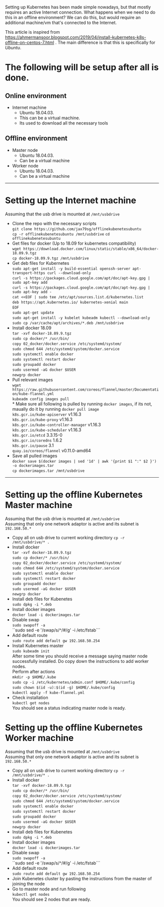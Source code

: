 Setting up Kubernetes has been made simple nowadays, but that mostly requires an active Internet connection. What happens when we need to do this in an offline environment? We can do this, but would require an additional machine/vm that's connected to the Internet. 

This article is inspired from https://ahmermansoor.blogspot.com/2019/04/install-kubernetes-k8s-offline-on-centos-7.html . The main difference is that this is specifically for *Ubuntu*.

# The following will be setup after all is done.
## Online environment
* Internet machine
   * Ubuntu 18.04.03. 
   * This can be a virtual machine. 
   * Its used to download all the necessary tools

## Offline environment
* Master node
   * Ubuntu 18.04.03. 
   * Can be a virtual machine
* Worker node
   * Ubuntu 18.04.03. 
   * Can be a virtual machine

-----
# Setting up the Internet machine
Assuming that the usb drive is mounted at ```/mnt/usbdrive```<br>
* Clone the repo with the necessary scripts<br>
   ```git clone https://github.com/jax79sg/offlinekubenetesubuntu```<br>
   ```cp -r offlinekubenetesubuntu /mnt/usbdrive```
   ```cd offlinekubenetesubuntu```
* Get files for docker (Up to 18.09 for kubernetes compatibility)<br>
   ```wget https://download.docker.com/linux/static/stable/x86_64/docker-18.09.9.tgz```<br>
   ```cp docker-18.09.9.tgz /mnt/usbdrive```
* Get deb files for Kubernetes <br>
   ```sudo apt-get install -y build-essential openssh-server apt-transport-https curl --download-only```<br>
   ```curl -s https://packages.cloud.google.com/apt/doc/apt-key.gpg | sudo apt-key add```<br>
   ```curl -s https://packages.cloud.google.com/apt/doc/apt-key.gpg | sudo apt-key add -```<br>
   ```cat <<EOF | sudo tee /etc/apt/sources.list.d/kubernetes.list```<br>
   ```deb https://apt.kubernetes.io/ kubernetes-xenial main```<br>
   ```EOF```<br>
   ```sudo apt-get update```<br>
   ```sudo apt-get install -y kubelet kubeadm kubectl --download-only```<br>
   ```sudo cp /var/cache/apt/archives/*.deb /mnt/usbdrive```<br>
* Install docker 18.09<br>
   ```tar -xvf docker-18.09.9.tgz```<br>
   ```sudo cp docker/* /usr/bin/```<br>
   ```copy 02_docker/docker.service /etc/systemd/system/```<br>
   ```sudo chmod 644 /etc/systemd/system/docker.service```<br>
   ```sudo systemctl enable docker```<br>
   ```sudo systemctl restart docker```<br>
   ```sudo groupadd docker```<br>
   ```sudo usermod -aG docker $USER```<br>
   ```newgrp docker```<br>
* Pull relevant images<br>
   ```wget https://raw.githubusercontent.com/coreos/flannel/master/Documentation/kube-flannel.yml```<br>
   ```kubeadm config images pull```<br>
      * Make sure all following is pulled by running ```docker images```, if its not, maually do it by running ```docker pull image```<br>
      ```k8s.gcr.io/kube-apiserver``` v1.16.3 <br>
      ```k8s.gcr.io/kube-proxy``` v1.16.3<br>
      ```k8s.gcr.io/kube-controller-manager``` v1.16.3<br>
      ```k8s.gcr.io/kube-scheduler``` v1.16.3<br>
      ```k8s.gcr.io/etcd``` 3.3.15-0<br>
      ```k8s.gcr.io/coredns``` 1.6.2<br>
      ```k8s.gcr.io/pause``` 3.1<br>
      ```quay.io/coreos/flannel``` v0.11.0-amd64<br>
* Save all pulled images<br>
   ```docker save $(docker images | sed '1d' | awk '{print $1 ":" $2 }') -o dockerimages.tar```<br>
   ```cp dockerimages.tar /mnt/usbdrive```<br>
      
-----
# Setting up the offline Kubernetes Master machine
Assuming that the usb drive is mounted at ```/mnt/usbdrive```<br>
Assuming that only one network adaptor is active and its subnet is ```192.168.50.*```<br>
* Copy all on usb drive to current working directory
   ```cp -r /mnt/usbdrive/* .```<br>
* Install docker<br>
   ```tar -xvf docker-18.09.9.tgz```<br>
   ```sudo cp docker/* /usr/bin/```<br>
   ```copy 02_docker/docker.service /etc/systemd/system/```<br>
   ```sudo chmod 644 /etc/systemd/system/docker.service```<br>
   ```sudo systemctl enable docker```<br>
   ```sudo systemctl restart docker```<br>
   ```sudo groupadd docker```<br>
   ```sudo usermod -aG docker $USER```<br>
   ```newgrp docker```<br>
* Install deb files for Kubenetes<br>
   ```sudo dpkg -i *.deb```<br>
* Install docker images<br>
   ```docker load -i dockerimages.tar```<br>
* Disable swap<br>
   ```sudo swapoff -a```<br>
    ``sudo sed -e '/swap/s/^/#/g' -i /etc/fstab```<br>
* Add default route<br>
   ```sudo route add default gw 192.168.50.254```
* Install Kubernetes master<br>
   ```sudo kubeadm init```<br>
   After some time you should receive a message saying master node successfully installed. Do copy down the instructions to add worker nodes.<br>
   Perform after actions<br>
   ```mkdir -p $HOME/.kube```<br>
   ```sudo cp -i /etc/kubernetes/admin.conf $HOME/.kube/config```<br>
   ```sudo chown $(id -u):$(id -g) $HOME/.kube/config```<br>
   ```kubectl apply -f kube-flannel.yml```<br>
* Check installation<br>
   ```kubectl get nodes```<br>
   You should see a status indicating master node is ready.
   
# Setting up the offline Kubernetes Worker machine
Assuming that the usb drive is mounted at ```/mnt/usbdrive```<br>
Assuming that only one network adaptor is active and its subnet is ```192.168.50.*```<br>
* Copy all on usb drive to current working directory
   ```cp -r /mnt/usbdrive/* .```<br>
* Install docker<br>
   ```tar -xvf docker-18.09.9.tgz```<br>
   ```sudo cp docker/* /usr/bin/```<br>
   ```copy 02_docker/docker.service /etc/systemd/system/```<br>
   ```sudo chmod 644 /etc/systemd/system/docker.service```<br>
   ```sudo systemctl enable docker```<br>
   ```sudo systemctl restart docker```<br>
   ```sudo groupadd docker```<br>
   ```sudo usermod -aG docker $USER```<br>
   ```newgrp docker```<br>
* Install deb files for Kubenetes<br>
   ```sudo dpkg -i *.deb```<br>
* Install docker images<br>
   ```docker load -i dockerimages.tar```<br>
* Disable swap<br>
   ```sudo swapoff -a```<br>
    ``sudo sed -e '/swap/s/^/#/g' -i /etc/fstab```<br>
* Add default route<br>
   ```sudo route add default gw 192.168.50.254```<br>
* Join Kubenetes cluster by pasting the instructions from the master of joining the node<br>
* Go to master node and run following<br>
   ```kubectl get nodes```<br>
   You should see 2 nodes that are ready.
